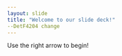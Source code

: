 ```yaml
---
layout: slide
title: "Welcome to our slide deck!"
--DetF4204 change
---
```


Use the right arrow to begin!
